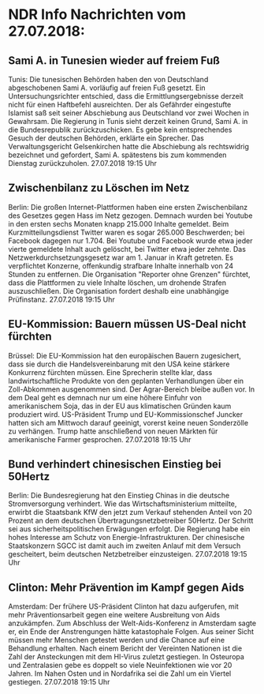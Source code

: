 # NDR Info Nachrichten vom 27.07.2018:


## Sami A. in Tunesien wieder auf freiem Fuß
Tunis: Die tunesischen Behörden haben den von Deutschland abgeschobenen Sami A. vorläufig auf freien Fuß gesetzt. Ein Untersuchungsrichter entschied, dass die Ermittlungsergebnisse derzeit nicht für einen Haftbefehl ausreichten. Der als Gefährder eingestufte Islamist saß seit seiner Abschiebung aus Deutschland vor zwei Wochen in Gewahrsam. Die Regierung in Tunis sieht derzeit keinen Grund, Sami A. in die Bundesrepublik zurückzuschicken. Es gebe kein entsprechendes Gesuch der deutschen Behörden, erklärte ein Sprecher. Das Verwaltungsgericht Gelsenkirchen hatte die Abschiebung als rechtswidrig bezeichnet und gefordert, Sami A. spätestens bis zum kommenden Dienstag zurückzuholen. 27.07.2018 19:15 Uhr 

## Zwischenbilanz zu Löschen im Netz
Berlin: Die großen Internet-Plattformen haben eine ersten Zwischenbilanz des Gesetzes gegen Hass im Netz gezogen. Demnach wurden bei Youtube in den ersten sechs Monaten knapp 215.000 Inhalte gemeldet. Beim Kurzmitteilungsdienst Twitter waren es sogar 265.000 Beschwerden; bei Facebook dagegen nur 1.704. Bei Youtube und Facebook wurde etwa jeder vierte gemeldete Inhalt auch gelöscht, bei Twitter etwa jeder zehnte. Das Netzwerkdurchsetzungsgesetz war am 1. Januar in Kraft getreten. Es verpflichtet Konzerne, offenkundig strafbare Inhalte innerhalb von 24 Stunden zu entfernen. Die Organisation "Reporter ohne Grenzen" fürchtet, dass die Plattformen zu viele Inhalte löschen, um drohende Strafen auszuschließen. Die Organisation fordert deshalb eine unabhängige Prüfinstanz. 27.07.2018 19:15 Uhr 

## EU-Kommission: Bauern müssen US-Deal nicht fürchten
Brüssel: Die EU-Kommission hat den europäischen Bauern zugesichert, dass sie durch die Handelsvereinbarung mit den USA keine stärkere Konkurrenz fürchten müssen. Eine Sprecherin stellte klar, dass landwirtschaftliche Produkte von den geplanten Verhandlungen über ein Zoll-Abkommen ausgenommen sind. Der Agrar-Bereich bleibe außen vor. In dem Deal geht es demnach nur um eine höhere Einfuhr von amerikanischem Soja, das in der EU aus klimatischen Gründen kaum produziert wird. US-Präsident Trump und EU-Kommissionschef Juncker hatten sich am Mittwoch darauf geeinigt, vorerst keine neuen Sonderzölle zu verhängen. Trump hatte anschließend von neuen Märkten für amerikanische Farmer gesprochen. 27.07.2018 19:15 Uhr 

## Bund verhindert chinesischen Einstieg bei 50Hertz
Berlin: Die Bundesregierung hat den Einstieg Chinas in die deutsche Stromversorgung verhindert. Wie das Wirtschaftsministerium mitteilte, erwirbt die Staatsbank KfW den jetzt zum Verkauf stehenden Anteil von 20 Prozent an dem deutschen Übertragungsnetzbetreiber 50Hertz. Der Schritt sei aus sicherheitspolitischen Erwägungen erfolgt. Die Regierung habe ein hohes Interesse am Schutz von Energie-Infrastrukturen. Der chinesische Staatskonzern SGCC ist damit auch im zweiten Anlauf mit dem Versuch gescheitert, beim deutschen Netzbetreiber einzusteigen. 27.07.2018 19:15 Uhr 

## Clinton: Mehr Prävention im Kampf gegen Aids
Amsterdam: Der frühere US-Präsident Clinton hat dazu aufgerufen, mit mehr Präventionsarbeit gegen eine weitere Ausbreitung von Aids anzukämpfen. Zum Abschluss der Welt-Aids-Konferenz in Amsterdam sagte er, ein Ende der Anstrengungen hätte katastophale Folgen. Aus seiner Sicht müssen mehr Menschen getestet werden und die Chance auf eine Behandlung erhalten. Nach einem Bericht der Vereinten Nationen ist die Zahl der Ansteckungen mit dem HI-Virus zuletzt gestiegen. In Osteuropa und Zentralasien gebe es doppelt so viele Neuinfektionen wie vor 20 Jahren. Im Nahen Osten und in Nordafrika sei die Zahl um ein Viertel gestiegen. 27.07.2018 19:15 Uhr 
